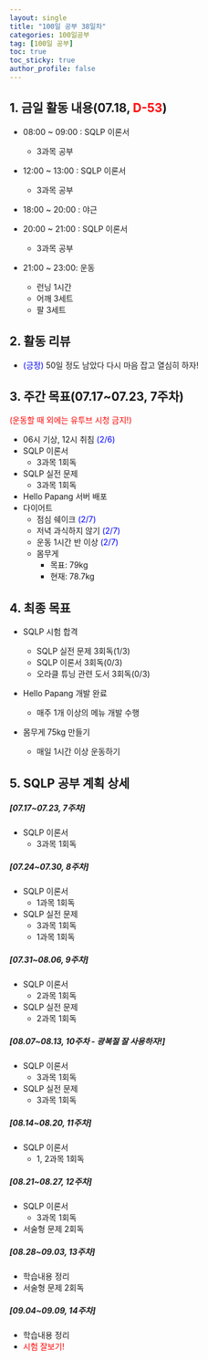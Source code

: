 ```yaml
---
layout: single
title: "100일 공부 38일차"
categories: 100일공부
tag: [100일 공부]
toc: true
toc_sticky: true
author_profile: false
---
```


## 1. 금일 활동 내용(07.18, <span style = "color:red">D-53</span>)

* 08:00 ~ 09:00 : SQLP 이론서
  * 3과목 공부

* 12:00 ~ 13:00 : SQLP 이론서
  * 3과목 공부
* 18:00 ~ 20:00 : 야근
* 20:00 ~ 21:00 : SQLP 이론서
  * 3과목 공부
* 21:00 ~ 23:00: 운동
  * 런닝 1시간
  * 어깨 3세트
  * 팔 3세트



## 2. 활동 리뷰

* <span style = "color:blue">(긍정)</span> 50일 정도 남았다 다시 마음 잡고 열심히 하자!
  



##  3. 주간 목표(07.17~07.23, 7주차)

<span style = "color:red">(운동할 때 외에는 유투브 시청 금지!)</span>

* 06시 기상, 12시 취침 <span style = "color:blue">(2/6)</span>
* SQLP 이론서 
  * 3과목 1회독
* SQLP 실전 문제
  * 3과목 1회독
* Hello Papang 서버 배포
* 다이어트
  * 점심 쉐이크 <span style = "color:blue">(2/7)</span>
  * 저녁 과식하지 않기 <span style = "color:blue">(2/7)</span>
  * 운동 1시간 반 이상 <span style = "color:blue">(2/7)</span>
  * 몸무게
    * 목표: 79kg
    * 현재: 78.7kg



## 4. 최종 목표

* SQLP 시험 합격
  * SQLP 실전 문제 3회독(1/3)
  * SQLP 이론서 3회독(0/3)
  * 오라클 튜닝 관련 도서 3회독(0/3)
* Hello Papang 개발 완료
  * 매주 1개 이상의 메뉴 개발 수행

* 몸무게 75kg 만들기
  * 매일 1시간 이상 운동하기



## 5. SQLP 공부 계획 상세

##### [07.17~07.23, 7주차]

* SQLP 이론서 
  * 3과목 1회독

##### [07.24~07.30, 8주차]

* SQLP 이론서 
  * 1과목 1회독
* SQLP 실전 문제
  * 3과목 1회독
  * 1과목 1회독

##### [07.31~08.06, 9주차]

* SQLP 이론서 
  * 2과목 1회독
* SQLP 실전 문제
  * 2과목 1회독

##### [08.07~08.13, 10주차 - 광복절 잘 사용하자!]

* SQLP 이론서 
  * 3과목 1회독
* SQLP 실전 문제
  * 3과목 1회독

##### [08.14~08.20, 11주차]

* SQLP 이론서 
  * 1, 2과목 1회독

##### [08.21~08.27, 12주차]

* SQLP 이론서 
  * 3과목 1회독
* 서술형 문제 2회독

##### [08.28~09.03, 13주차]

* 학습내용 정리
* 서술형 문제 2회독

##### [09.04~09.09, 14주차]

* 학습내용 정리
* <span style = "color:red">시험 잘보기!</span>
